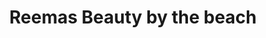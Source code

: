 ---
title: "Reemas Beauty by the beach"
url: /cleethorpes/reemas-beauty-by-the-beach/
shop: beauty
---